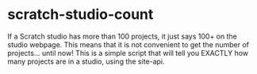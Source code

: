 # scratch-studio-count

If a Scratch studio has more than 100 projects, it just says 100+ on the studio webpage.
This means that it is not convenient to get the number of projects... until now!
This is a simple script that will tell you EXACTLY how many projects are in a studio,
using the site-api.
